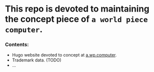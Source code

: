 # This repo is devoted to maintaining the concept piece of `a world piece computer`.

### Contents:
- Hugo website devoted to concept at [a.wp.computer](https://a.wp.computer).
- Trademark data. (TODO)
- ...
